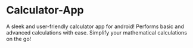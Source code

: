 # Calculator-App
A sleek and user-friendly calculator app for android! Performs basic and advanced calculations with ease. Simplify your mathematical calculations on the go!
